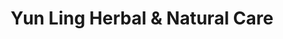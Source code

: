 ---
title: "Yun Ling Herbal & Natural Care"
url: /birmingham/yun-ling-herbal-und-natural-care/
shop: Kräuter
---